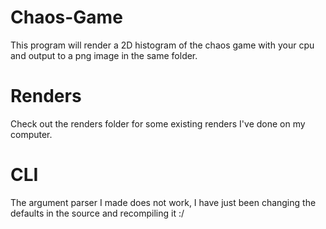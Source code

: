 # Chaos-Game
This program will render a 2D histogram of the chaos game with your cpu and output to a png image in the same folder.

# Renders
Check out the renders folder for some existing renders I've done on my computer.

# CLI
The argument parser I made does not work, I have just been changing the defaults in the source and recompiling it :/

